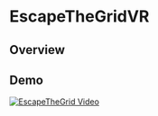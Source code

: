 # EscapeTheGridVR

## Overview

## Demo
[![EscapeTheGrid Video](https://github.com/jonytipton/EscapeTheGridVR/assets/42556403/578e1ece-abcd-4ae6-901d-b6d792c14f41)](https://youtube.com/clip/Ugkx4nW6PIqeu34A-eg-ZT5PzVORGgBdMqq1 "EscapeTheGrid Video")
